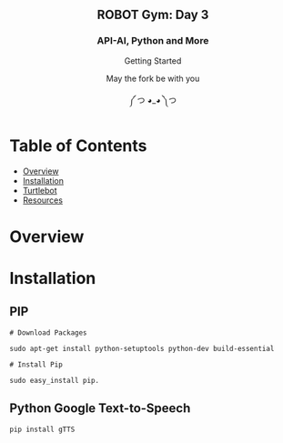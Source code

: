 <h2 align="center">ROBOT Gym: Day 3</h2>
<h3 align="center">API-AI, Python and More</h3>
<p align="center">Getting Started</p>
<p align="center">May the fork be with you</p>
<p align="center">༼ つ ◕_◕ ༽つ</p>

# Table of Contents
- [Overview](#overview)
- [Installation](#installation)
- [Turtlebot](#turtlebot)
- [Resources](#resources)

# Overview

# Installation

## PIP
```
# Download Packages

sudo apt-get install python-setuptools python-dev build-essential

```

```
# Install Pip

sudo easy_install pip.
```

## Python Google Text-to-Speech
```
pip install gTTS
```